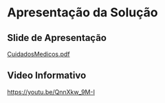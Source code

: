 # Apresentação da Solução

## Slide de Apresentação 
[CuidadosMedicos.pdf](https://github.com/ICEI-PUC-Minas-PMV-ADS/pmv-ads-2022-2-e1-proj-web-t1-cuidados-medicos/files/10203214/CuidadosMedicos.pdf)

## Video Informativo

https://youtu.be/QnnXkw_9M-I
